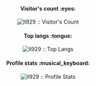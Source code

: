 <h4 align="center">Visitor's count :eyes:</h4>

<p align="center"><img src="https://profile-counter.glitch.me/{ll929}/count.svg" alt="ll929 :: Visitor's Count" /></p>

<h4 align="center">Top langs :tongue:</h4>

<p align="center"><img src="https://github-readme-stats-one-bice.vercel.app/api/top-langs/?username=ll929&langs_count=10&theme=dracula&layout=compact&role=OWNER,ORGANIZATION_MEMBER,COLLABORATOR" alt="ll929 :: Top Langs" /></p>

<h4 align="center">Profile stats :musical_keyboard:</h4>
<p align="center"><img src="https://github-readme-stats.vercel.app/api?username=ll929&role=OWNER,ORGANIZATION_MEMBER,COLLABORATOR&show_icons=true&theme=dracula" alt="ll929 :: Profile Stats" /></p>
